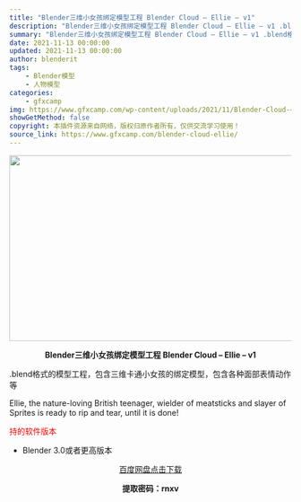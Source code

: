 ```yaml
---
title: "Blender三维小女孩绑定模型工程 Blender Cloud – Ellie – v1"
description: "Blender三维小女孩绑定模型工程 Blender Cloud – Ellie – v1 .blend格式的模型工程，包含三维卡通小女孩的绑定模型，包含各种面部表情动作等 Ellie, the na..."
summary: "Blender三维小女孩绑定模型工程 Blender Cloud – Ellie – v1 .blend格式的模型工程，包含三维卡通小女孩的绑定模型，包含各种面部表情动作等 Ellie, the na..."
date: 2021-11-13 00:00:00
updated: 2021-11-13 00:00:00
author: blenderit
tags: 
    - Blender模型
    - 人物模型
categories:
    - gfxcamp
img: https://www.gfxcamp.com/wp-content/uploads/2021/11/Blender-Cloud-–-Ellie-–-v1.jpg
showGetMethod: false
copyright: 本插件资源来自网络，版权归原作者所有，仅供交流学习使用！
source_link: https://www.gfxcamp.com/blender-cloud-ellie/
---
```

<div><p><img decoding="async" class="aligncenter size-full wp-image-100103" src="https://www.gfxcamp.com/wp-content/uploads/2021/11/Blender-Cloud-%E2%80%93-Ellie-%E2%80%93-v1.jpg" data-src="https://www.gfxcamp.com/wp-content/uploads/2021/11/Blender-Cloud-–-Ellie-–-v1.jpg" alt="" width="590" height="331" data-srcset="https://www.gfxcamp.com/wp-content/uploads/2021/11/Blender-Cloud-–-Ellie-–-v1.jpg 590w, https://www.gfxcamp.com/wp-content/uploads/2021/11/Blender-Cloud-–-Ellie-–-v1-150x84.jpg 150w" data-sizes="(max-width: 590px) 100vw, 590px"></p><p style="text-align: center;"><strong>Blender三维小女孩绑定模型工程 Blender Cloud – Ellie – v1</strong></p><p>.blend格式的模型工程，包含三维卡通小女孩的绑定模型，包含各种面部表情动作等</p><p>Ellie, the nature-loving British teenager, wielder of meatsticks and slayer of Sprites is ready to rip and tear, until it is done!</p><p><span style="color: #ff0000;">持的软件版本</span></p><ul>
<li>Blender 3.0或者更高版本</li>
</ul><p style="text-align: center;"><a class="maxbutton-3 maxbutton maxbutton-baidu" target="_blank" rel="noopener" href="https://pan.baidu.com/s/1vdox1t5qu6RlqV44y9wePg"><span class="mb-text">百度网盘点击下载</span></a></p><p style="text-align: center;"><strong>提取密码：rnxv</strong></p></div>